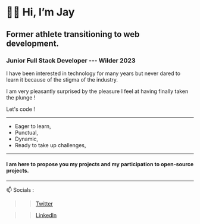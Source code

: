 # 👋🏾 Hi, I’m Jay

## Former athlete transitioning to **web development**.

### Junior Full Stack Developer --- Wilder 2023

I have been interested in technology for many years but never dared to learn it because of the stigma of the industry.

I am very pleasantly surprised by the pleasure I feel at having finally taken the plunge !

Let's code !


***

- Eager to learn, 
- Punctual,
- Dynamic,
- Ready to take up challenges,

***

 #### I am here to propose you my projects and my participation to open-source projects.

***

📫 Socials :

>> [Twitter](https://twitter.com/jayson_delion) 

>> [LinkedIn](https://www.linkedin.com/in/jayson-delion/)
